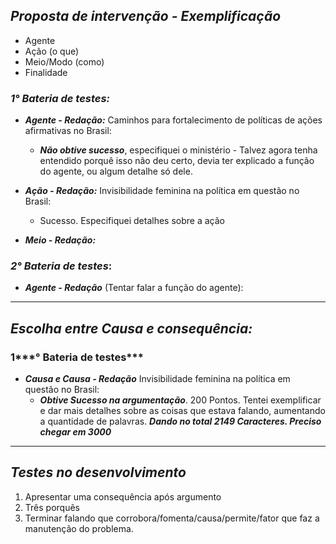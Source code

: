 
## ***Proposta de intervenção - Exemplificação***

- Agente
- Ação (o que)
- Meio/Modo (como)
- Finalidade
###  ***1° Bateria de testes:***

- ***Agente - Redação:*** Caminhos para fortalecimento de políticas de ações afirmativas no Brasil: 
	- ***Não obtive sucesso***, especifiquei o ministério - Talvez agora tenha entendido porquê isso não deu certo, devia ter explicado a função do agente, ou algum detalhe só dele. 

- ***Ação - Redação:*** Invisibilidade feminina na política em questão no Brasil:  
	- Sucesso. Especifiquei detalhes sobre a ação

- ***Meio - Redação:*** 

### ***2° Bateria de testes***:

- ***Agente - Redação*** (Tentar falar a função do agente):  


----
## ***Escolha entre Causa e consequência:***

### 1***° Bateria de testes***

- ***Causa e Causa - Redação*** Invisibilidade feminina na política em questão no Brasil: 
	- ***Obtive Sucesso na argumentação***. 200 Pontos. Tentei exemplificar e dar mais detalhes sobre as coisas que estava falando, aumentando a quantidade de palavras. ***Dando no total 2149 Caracteres. Preciso chegar em 3000*** 

---

## ***Testes no desenvolvimento***

1. Apresentar uma consequência após argumento
2. Três porquês 
3. Terminar falando que corrobora/fomenta/causa/permite/fator que faz a manutenção do problema. 

